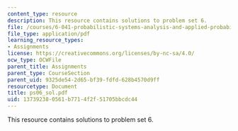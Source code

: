 ```yaml
---
content_type: resource
description: This resource contains solutions to problem set 6.
file: /courses/6-041-probabilistic-systems-analysis-and-applied-probability-spring-2006/137392380561b7714f2f51705bbcdc44_ps06_sol.pdf
file_type: application/pdf
learning_resource_types:
- Assignments
license: https://creativecommons.org/licenses/by-nc-sa/4.0/
ocw_type: OCWFile
parent_title: Assignments
parent_type: CourseSection
parent_uid: 9325de54-2d65-bf39-fdfd-628b4570d9ff
resourcetype: Document
title: ps06_sol.pdf
uid: 13739238-0561-b771-4f2f-51705bbcdc44
---
```

This resource contains solutions to problem set 6.